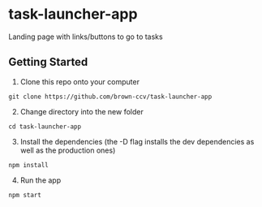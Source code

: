 # task-launcher-app

Landing page with links/buttons to go to tasks

## Getting Started

1. Clone this repo onto your computer
```
git clone https://github.com/brown-ccv/task-launcher-app
```
2. Change directory into the new folder
```
cd task-launcher-app
```
3. Install the dependencies (the -D flag installs the dev dependencies as well as the production ones)
```
npm install
```
4. Run the app
```
npm start
```
